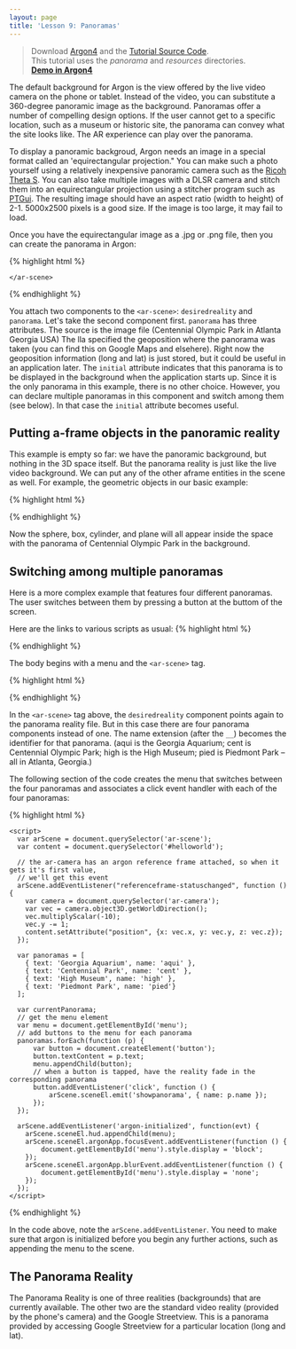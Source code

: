 ```yaml
---
layout: page
title: 'Lesson 9: Panoramas'
---
```

> Download [Argon4](http://argonjs.io/argon-app) and the [Tutorial Source Code](https://github.com/argonjs/design-aids/tree/gh-pages/code). <br> This tutorial uses the *panorama* and *resources* directories.<br> **[Demo in Argon4](https://github.com/argonjs/design-aids/tree/gh-pages/code/panorama/)**



The default background for Argon is the view offered by the live video camera on the phone or tablet. Instead of the video, you can substitute a 360-degree panoramic image as the background. Panoramas offer a number of compelling design options. If the user cannot get to a specific location, such as a museum or historic site, the panorama can convey what the site looks like. The AR experience can play over the panorama. 

To display a panoramic backgroud, Argon needs an image in a special format called an 'equirectangular projection." You can make such a photo yourself using a relatively inexpensive panoramic camera such as the [Ricoh Theta S](https://theta360.com/en/about/theta/s.html). You can also take multiple images with a DLSR camera and stitch them into an equirectangular projection using a stitcher program such as [PTGui](https://www.ptgui.com). The resulting image should have an aspect ratio (width to height) of 2-1. 5000x2500 pixels is a good size. If the image is too large, it may fail to load. 

Once you have the equirectangular image as a .jpg or .png file, then you can create the panorama in Argon:

{% highlight html %}
<html>
  <head>
    <title>Hello, World! Argon + A-Frame</title>
    <meta name="description" content="Panorama Argon + A-Frame">
    <script src="../resources/js/aframe.js"></script>
    <script src="../resources/js/argon.min.js"></script>
    <script src="../build.js"></script>
  </head>
  <body>
    <ar-scene desiredreality="src:url(../resources/reality/panorama/index.html);" panorama="src:url(panoramas/cent.jpg);lla:'-84.3931 33.7608 309';initial:true;">

    </ar-scene>
  </body>
</html>
{% endhighlight %}

You attach two components to the `<ar-scene>`:  `desiredreality` and `panorama`. Let's take the second component first. `panorama` has three attributes. The source is the image file (Centennial Olympic Park in Atlanta Georgia USA) The lla specified the geoposition where the panorama was taken (you can find this on Google Maps and elsehere). Right now the geoposition information (long and lat) is just stored, but it could be useful in an application later. The `initial` attribute indicates that this panorama is to be displayed in the background when the application starts up. Since it is the only panorama in this example, there is no other choice. However, you can declare multiple panoramas in this component and switch among them (see below). In that case the `initial` attribute becomes useful.


## Putting a-frame objects in the panoramic reality  

This example is empty so far: we  have the panoramic background, but nothing in the 3D space itself. But the panorama reality is just like the live video background. We can put any of the other aframe entities in the scene as well. For example, the geometric objects in our basic example:


{% highlight html %}
<html>
  <head>
    <title>Hello, World! Argon + A-Frame</title>
    <meta name="description" content="Panorama Argon + A-Frame">
    <script src="../resources/js/aframe.js"></script>
    <script src="../resources/js/argon.min.js"></script>
    <script src="../build.js"></script>
  </head>
  <body>
    <ar-scene desiredreality="src:url(../resources/reality/panorama/index.html);" panorama="src:url(panoramas/cent.jpg);lla:'-84.3931 33.7608 309';initial:true;">
      <a-entity id="helloworld" position="0 -1 -8">
      <a-sphere position="0 1.25 -1" radius="1.25" color="#EF2D5E"></a-sphere>
      <a-box position="-1 0.5 1" rotation="0 45 0" width="1" height="1" depth="1"  color="#4CC3D9"></a-box>
      <a-cylinder position="1 0.75 1" radius="0.5" height="1.5" color="#FFC65D"></a-cylinder>
      <a-plane rotation="-90 0 0" width="4" height="4" color="#7BC8A4"></a-plane>
      </a-entity>
    </ar-scene>
  </body>
</html>
{% endhighlight %}

Now the sphere, box, cylinder, and plane will all appear inside the space with the panorama of Centennial Olympic Park in the background. 


## Switching among multiple panoramas  

Here is a more complex example that features four different panoramas. The user switches between them by pressing a button at the buttom of the screen.

Here are the links to various scripts as usual:
{% highlight html %}
<html>
  <head>
    <title>Hello, World! Argon + A-Frame</title>
    <meta name="description" content="Hello, World! Argon + A-Frame">
    <script src="../resources/js/aframe.js"></script>
    <script src="../resources/js/argon.min.js"></script>
    <script src="../build.js"></script>
    <script src="../resources/js/CSS3DArgonRenderer.js"></script>
    <script src="../resources/js/CSS3DArgonHUD.js"></script>
    <script src="../resources/js/aframe-look-at-component.js"></script>
	  <link rel="stylesheet" type="text/css" href="../resources/style.css">
  </head>

{% endhighlight %}

The body begins with a menu and the `<ar-scene>` tag.

{% highlight html %}  
  <body>
    <div id="menu" class="menu"></div>
    <ar-scene desiredreality="src:url(../resources/reality/panorama/index.html);" panorama__aqui="src:url(panoramas/aqui.jpg);lla:-84.3951 33.7634 206;initial:true;" panorama__cent="src:url(panoramas/cent.jpg);lla:'-84.3931 33.7608 309';" panorama__high="src:url(panoramas/high.jpg);lla:'-84.38584 33.79035 289';" panorama__pied="src: url(panoramas/pied.jpg);lla:'-84.37427 33.78577 271';">
    </ar-scene>
{% endhighlight %}    

In the `<ar-scene>` tag above, the `desiredreality` component points again to the panorama reality file. But in this case there are four panorama components instead of one. The name extension (after the `__`) becomes the identifier for that panorama. (aqui is the Georgia Aquarium; cent is Centennial Olympic Park; high is the High Museum; pied is Piedmont Park – all in Atlanta, Georgia.)

The following section of the code creates the menu that switches between the four panoramas and associates a click event handler with each of the four panoramas:

{% highlight html %}    
    
    <script>
      var arScene = document.querySelector('ar-scene');
      var content = document.querySelector('#helloworld');

      // the ar-camera has an argon reference frame attached, so when it gets it's first value,
      // we'll get this event 
      arScene.addEventListener("referenceframe-statuschanged", function () {
        var camera = document.querySelector('ar-camera');
        var vec = camera.object3D.getWorldDirection();
        vec.multiplyScalar(-10);
        vec.y -= 1;
        content.setAttribute("position", {x: vec.x, y: vec.y, z: vec.z});
      });

      var panoramas = [
        { text: 'Georgia Aquarium', name: 'aqui' },
        { text: 'Centennial Park', name: 'cent' },
        { text: 'High Museum', name: 'high' },
        { text: 'Piedmont Park', name: 'pied'}
      ];

      var currentPanorama;
      // get the menu element
      var menu = document.getElementById('menu');
      // add buttons to the menu for each panorama
      panoramas.forEach(function (p) {
          var button = document.createElement('button');
          button.textContent = p.text;
          menu.appendChild(button);
          // when a button is tapped, have the reality fade in the corresponding panorama
          button.addEventListener('click', function () {
              arScene.sceneEl.emit('showpanorama', { name: p.name });     
          });
      });
      
      arScene.addEventListener('argon-initialized', function(evt) {
        arScene.sceneEl.hud.appendChild(menu);
        arScene.sceneEl.argonApp.focusEvent.addEventListener(function () {
            document.getElementById('menu').style.display = 'block';
        });
        arScene.sceneEl.argonApp.blurEvent.addEventListener(function () {
            document.getElementById('menu').style.display = 'none';
        });      
      });
    </script>
  </body>
</html>
{% endhighlight %}


In the code above, note the `arScene.addEventListener`. You need to make sure that argon is initialized before you begin any further actions, such as appending the menu to the scene. 

## The Panorama Reality

The Panorama Reality is one of three realities (backgrounds) that are currently available. The other two are the standard video reality (provided by the phone's camera) and the Google Streetview. This is a panorama provided by accessing Google Streetview for a particular location (long and lat).  





